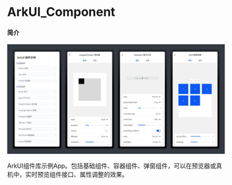 # ArkUI_Component

#### 简介
![demo](/readmeImage/image01.jpg)

ArkUI组件库示例App。包括基础组件、容器组件、弹窗组件，可以在预览器或真机中，实时预览组件接口、属性调整的效果。





